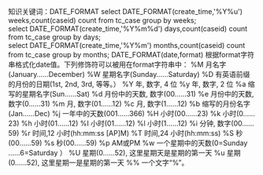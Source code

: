 知识关键词：DATE_FORMAT
select DATE_FORMAT(create_time,'%Y%u') weeks,count(caseid) count from tc_case group by weeks;  
select DATE_FORMAT(create_time,'%Y%m%d') days,count(caseid) count from tc_case group by days;  
select DATE_FORMAT(create_time,'%Y%m') months,count(caseid) count from tc_case group by months; 
DATE_FORMAT(date,format) 
根据format字符串格式化date值。下列修饰符可以被用在format字符串中： 
%M 月名字(January……December) 
%W 星期名字(Sunday……Saturday) 
%D 有英语前缀的月份的日期(1st, 2nd, 3rd, 等等。） 
%Y 年, 数字, 4 位 
%y 年, 数字, 2 位 
%a 缩写的星期名字(Sun……Sat) 
%d 月份中的天数, 数字(00……31) 
%e 月份中的天数, 数字(0……31) 
%m 月, 数字(01……12) 
%c 月, 数字(1……12) 
%b 缩写的月份名字(Jan……Dec) 
%j 一年中的天数(001……366) 
%H 小时(00……23) 
%k 小时(0……23) 
%h 小时(01……12) 
%I 小时(01……12) 
%l 小时(1……12) 
%i 分钟, 数字(00……59) 
%r 时间,12 小时(hh:mm:ss [AP]M) 
%T 时间,24 小时(hh:mm:ss) 
%S 秒(00……59) 
%s 秒(00……59) 
%p AM或PM 
%w 一个星期中的天数(0=Sunday ……6=Saturday ） 
%U 星期(0……52), 这里星期天是星期的第一天 
%u 星期(0……52), 这里星期一是星期的第一天 
%% 一个文字“%”。
